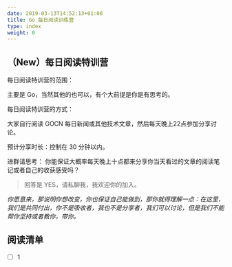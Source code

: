 ```yaml
---
date: 2019-03-13T14:52:13+01:00
title: Go 每日阅读训练营
type: index
weight: 0
---
```


## （New）每日阅读特训营

每日阅读特训营的范围：

主要是 Go，当然其他的也可以，有个大前提是你是有思考的。

每日阅读特训营的方式：

大家自行阅读 GOCN 每日新闻或其他技术文章，然后每天晚上22点参加分享讨论。

预计分享时长：控制在 30 分钟以内。

进群请思考：
你能保证大概率每天晚上十点都来分享你当天看过的文章的阅读笔记或者自己的收获感受吗？
>回答是 YES，请私聊我，我欢迎你的加入。

*你愿意来，那说明你想改变，你也保证自己能做到，那你就得理解一点：在这里，我们是共同付出，你不是吸收者，我也不是分享者，我们可以讨论，但是我们不能帮你坚持或者教你，带你。*

## 阅读清单

- [ ] 1
